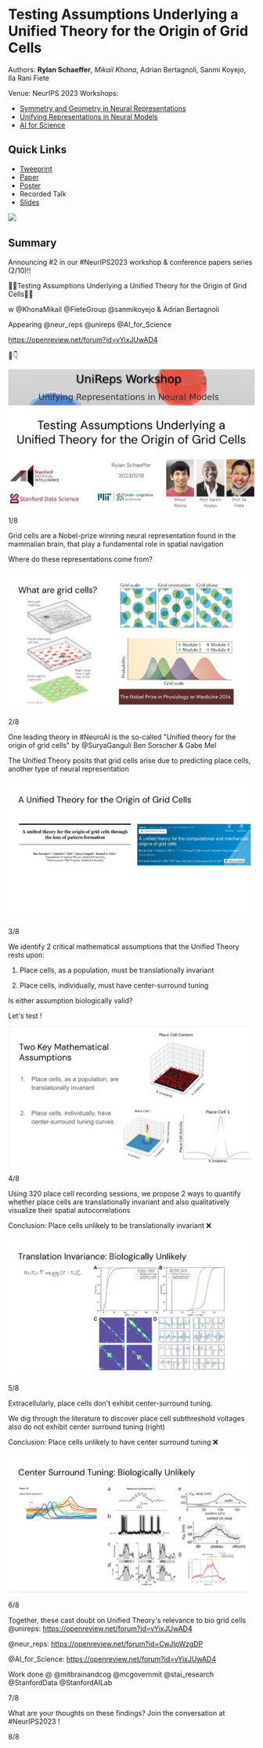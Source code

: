 # Testing Assumptions Underlying a Unified Theory for the Origin of Grid Cells

Authors: **Rylan Schaeffer**, _Mikail Khona_, Adrian Bertagnoli, Sanmi Koyejo, Ila Rani Fiete 

Venue: NeurIPS 2023 Workshops:
- [Symmetry and Geometry in Neural Representations](https://www.neurreps.org/)
- [Unifying Representations in Neural Models](https://unireps.org/)
- [AI for Science](https://ai4sciencecommunity.github.io/neurips23.html)

## Quick Links

- [Tweeprint](https://twitter.com/RylanSchaeffer/status/1729528957392015547)
- [Paper](paper.pdf)
- [Poster](poster.png)
- Recorded Talk
- [Slides](slides.pdf)


![](poster.png)

## Summary

Announcing #2 in our #NeurIPS2023 workshop & conference papers series (2/10)!!

🔎🧠Testing Assumptions Underlying a Unified Theory for the Origin of Grid Cells🔎🧠

w @KhonaMikail @FieteGroup @sanmikoyejo & Adrian Bertagnoli

Appearing @neur_reps @unireps @AI_for_Science

https://openreview.net/forum?id=vYixJUwAD4

🧵👇

![](img_0.png)

1/8

Grid cells are a Nobel-prize winning neural representation found in the mammalian brain, that play a fundamental role in spatial navigation

Where do these representations come from? 


![](img_1.png)


2/8


One leading theory in #NeuroAI is the so-called "Unified theory for the origin of grid cells" by @SuryaGanguli Ben Sorscher & Gabe Mel

The Unified Theory posits that grid cells arise due to predicting place cells, another type of neural representation 

![](img_2.png)


3/8

We identify 2 critical mathematical assumptions that the Unified Theory rests upon:

1) Place cells, as a population, must be translationally invariant

2) Place cells, individually, must have center-surround tuning

Is either assumption biologically valid? 

Let's test !

![](img_3.png)

4/8


Using 320 place cell recording sessions, we propose 2 ways to quantify whether place cells are translationally invariant and also qualitatively visualize their spatial autocorrelations

Conclusion: Place cells unlikely to be translationally invariant ❌



![](img_4.png)

5/8

Extracellularly, place cells don't exhibit center-surround tuning.

We dig through the literature to discover place cell subthreshold voltages also do not exhibit center surround tuning (right)

Conclusion: Place cells unlikely to have center surround tuning ❌


![](img_5.png)

6/8

Together, these cast doubt on Unified Theory's relevance to bio grid cells  @unireps: https://openreview.net/forum?id=vYixJUwAD4

@neur_reps: https://openreview.net/forum?id=CwJIpWzgDP

@AI_for_Science: https://openreview.net/forum?id=vYixJUwAD4

Work done @ @mitbrainandcog @mcgovernmit @stai_research @StanfordData @StanfordAILab 


7/8

What are your thoughts on these findings? Join the conversation at #NeurIPS2023 !


8/8